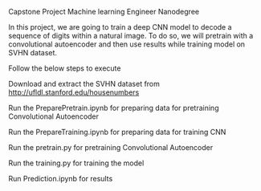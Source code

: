 Capstone Project
Machine learning Engineer Nanodegree

In this project, we are going to train a deep CNN model to decode a sequence of digits within a natural image. 
To do so, we will pretrain with a convolutional autoencoder and then use results while training model on SVHN dataset.

Follow the below steps to execute

Download and extract the SVHN dataset from http://ufldl.stanford.edu/housenumbers

Run the PreparePretrain.ipynb for preparing data for pretraining Convolutional Autoencoder

Run the PrepareTraining.ipynb for preparing data for training CNN

Run the pretrain.py for pretraining Convolutional Autoencoder

Run the training.py for training the model

Run Prediction.ipynb for results  